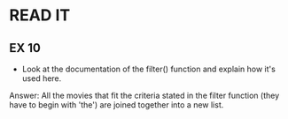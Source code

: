 # READ IT
## EX 10
* Look at the documentation of the filter() function and explain how it's used here.

Answer:
All the movies that fit the criteria stated in the filter function (they have to begin with 'the') are joined together into a new list.